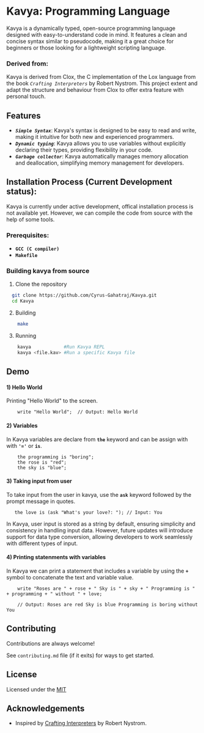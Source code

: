 
# Kavya: Programming Language

Kavya is a dynamically typed, open-source programming language designed with easy-to-understand code in mind. It features a clean and concise syntax similar to pseudocode, making it a great choice for beginners or those looking for a lightweight scripting language.

### Derived from:
Kavya is derived from Clox, the C implementation of the Lox language from the book *`Crafting Interpreters`* by Robert Nystrom. This project extent and adapt the structure and behaviour from Clox to offer extra feature with personal touch.





## Features

- ***`Simple Syntax`***: Kavya's syntax is designed to be easy to read and write, making it intuitive for both new and experienced programmers.
- ***`Dynamic typing`***: Kavya allows you to use variables without explicitly declaring their types, providing flexibility in your code.
- ***`Garbage collector`***: Kavya automatically manages memory allocation and deallocation, simplifying memory management for developers.


## Installation Process (Current Development status):
Kavya is currently under active development, offical installation process is not available yet.
However, we can compile the code from source with the help of some tools.

### Prerequisites:
- **`GCC (C compiler)`**
- **`Makefile`**

### Building kavya from source

1) Clone the repository
```bash
  git clone https://github.com/Cyrus-Gahatraj/Kavya.git
  cd Kavya
```
2) Building
```bash
    make
```

3) Running
```bash
    kavya            #Run Kavya REPL
    kavya <file.kav> #Run a specific Kavya file
```

## Demo

#### 1) Hello World
Printing "Hello World" to the screen.
```kavya
    write "Hello World";  // Output: Hello World
```
#### 2) Variables
In Kavya variables are declare from **`the`** keyword and can be assign with with **`'='`** or **`is`**.

```kavya
    the programming is "boring";
    the rose is "red";
    the sky is "blue";
```

#### 3) Taking input from user
To take input from the user in kavya, use the **`ask`** keyword followed by the prompt message in quotes.
```kavya
   the love is (ask "What's your love?: "); // Input: You
```
In Kavya, user input is stored as a string by default, ensuring simplicity and consistency in handling input data. However, future updates will introduce support for data type conversion, allowing developers to work seamlessly with different types of input.



#### 4) Printing statenments with variables
In Kavya we can print a statement that includes a variable by using the **`+`** symbol to concatenate the text and variable value.

```kavya
    write "Roses are " + rose + " Sky is " + sky + " Programming is " + programming + " without " + love;

    // Output: Roses are red Sky is blue Programming is boring without You
```

## Contributing

Contributions are always welcome!

See `contributing.md` file (if it exits) for ways to get started.



## License

Licensed under the [MIT](https://choosealicense.com/licenses/mit/)




## Acknowledgements

 - Inspired by [Crafting Interpreters]("https://craftinginterpreters.com/") by Robert Nystrom.
